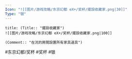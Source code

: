```yaml
---
Icon: "![[图片/游戏攻略/东京幻都 eX+/奖杯/擺設收藏家.png|30]]"
Type: "银"
---
```

```ad-common-silver-trophy
title: (Title:: "擺設收藏家")
![[图片/游戏攻略/东京幻都 eX+/奖杯/擺設收藏家.png|100]]

(Comment:: "在洸的房間設置所有家具道具")
```

#东京幻都/奖杯 #奖杯 #银
